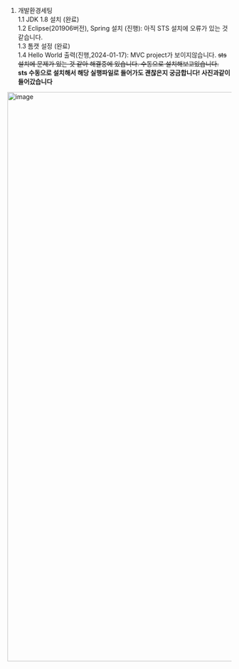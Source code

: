 
1. 개발환경세팅  
   1.1 JDK 1.8 설치 (완료)  
   1.2 Eclipse(201906버전), Spring 설치 (진행): 아직 STS 설치에 오류가 있는 것같습니다.  
   1.3 톰캣 설정 (완료)  
   1.4 Hello World 출력(진행,2024-01-17): MVC project가 보이지않습니다. ~~sts 설치에 문제가 있는 것 같아 해결중에 있습니다. 수동으로 설치해보고있습니다.~~  
   **sts 수동으로 설치해서 해당 실행파일로 들어가도 괜찮은지 궁금합니다! 사진과같이 들어갔습니다**  
<img width="1280" alt="image" src="https://github.com/hyunjin-h/backend-assignment/assets/87686021/964d1076-69ed-4697-8eb6-1fd3f36048fc">

